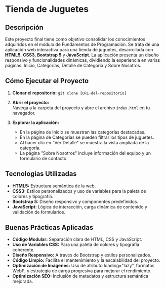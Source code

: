 # Tienda de Juguetes

## Descripción

Este proyecto final tiene como objetivo consolidar los conocimientos adquiridos en el módulo de Fundamentos de Programación. Se trata de una aplicación web interactiva para una tienda de juguetes, desarrollada con **HTML5**, **CSS3**, **Bootstrap 5** y **JavaScript**. La aplicación presenta un diseño responsivo y funcionalidades dinámicas, dividiendo la experiencia en varias páginas: Inicio, Categorías, Detalle de Categoría y Sobre Nosotros.

## Cómo Ejecutar el Proyecto

1. **Clonar el repositorio:**
   `git clone [URL-del-repositorio]`

2. **Abrir el proyecto:**  
   Navega a la carpeta del proyecto y abre el archivo `index.html` en tu navegador.

3. **Explorar la aplicación:**
   - En la página de Inicio se muestran las categorías destacadas.
   - En la página de Categorías se pueden filtrar los tipos de juguetes.
   - Al hacer clic en "Ver Detalle" se muestra la vista ampliada de la categoría.
   - La página "Sobre Nosotros" incluye información del equipo y un formulario de contacto.

## Tecnologías Utilizadas

- **HTML5:** Estructura semántica de la web.
- **CSS3:** Estilos personalizados y uso de variables para la paleta de colores y tipografía.
- **Bootstrap 5:** Diseño responsivo y componentes predefinidos.
- **JavaScript:** Lógica de interacción, carga dinámica de contenido y validación de formularios.

## Buenas Prácticas Aplicadas

- **Código Modular:** Separación clara de HTML, CSS y JavaScript.
- **Uso de Variables CSS:** Para una paleta de colores y tipografía coherente.
- **Diseño Responsivo:** A través de Bootstrap y estilos personalizados.
- **Código Limpio:** Facilita el mantenimiento y la escalabilidad del proyecto.
- **Optimización de Imágenes:** Uso de atributo loading="lazy", formatos WebP, y estrategia de carga progresiva para mejorar el rendimiento.
- **Optimización SEO:** Inclusión de metadatos y estructura semántica mejorada.
